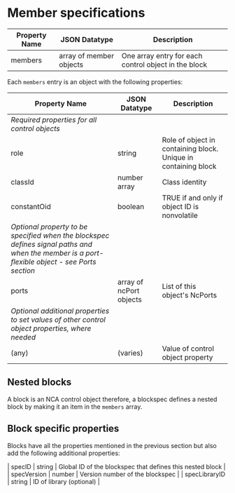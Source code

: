 # Member specifications

| **Property Name** | **JSON Datatype** | **Description** |
| ----------------- | ------------------------------ | ----------------------------------------------------------|
| members           | array of member objects        | One array entry for each control object in the block      |

Each `members` entry is an object with the following properties:

| **Property Name** | **JSON Datatype** | **Description** |
| ----------------- | ------------------------------ | ---------------------------------------------------------------------------------------------|
| *Required properties for all control objects*      | |                                                                                            |
| role              | string                         | Role of object in containing block. Unique in containing block                               |
| classId           | number array                   | Class identity                                                                               |
| constantOid       | boolean                        | TRUE if and only if object ID is nonvolatile                                                 |
| *Optional property to be specified when the blockspec defines signal paths and when the member is a port-flexible object - see Ports section* | | |
| ports             | array of ncPort objects        | List of this object's NcPorts                                                                |
| *Optional additional properties to set values of other control object properties, where needed* | |                                               |
| (any)             | (varies)                       | Value of control object property                                                             |

## Nested blocks

A block is an NCA control object therefore, a blockspec defines a nested block by making it an item in the `members` array.

## Block specific properties

Blocks have all the properties mentioned in the previous section but also add the following additional properties:

| specID            | string                         | Global ID of the blockspec that defines this nested block                                    |
| specVersion       | number                         | Version number of the blockspec                                                              |
| specLibraryID     | string                         | ID of library (optional)                                                                     |
